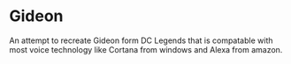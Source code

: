 # Gideon

An attempt to recreate Gideon form DC Legends that is compatable with most voice technology like Cortana from windows and Alexa from amazon.
